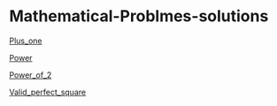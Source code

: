 # Mathematical-Problmes-solutions

[Plus_one](./Plus_One.md)

[Power](./Pow.md)

[Power_of_2](./Power_of_2.md)

[Valid_perfect_square](Valid_perfect_square.md)
